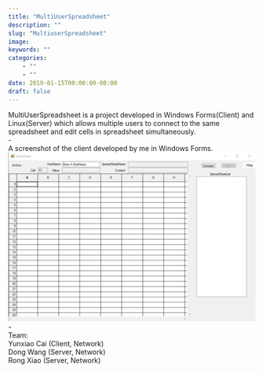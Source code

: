 ```yaml
---
title: "MultiUserSpreadsheet"
description: ""
slug: "MultiuserSpreadsheet"
image:
keywords: ""
categories:
    - ""
    - ""
date: 2019-01-15T00:00:00-00:00
draft: false
---
```


MultiUserSpreadsheet is a project developed in Windows Forms(Client) and Linux(Server) which allows multiple users to connect to
the same spreadsheet and edit cells in spreadsheet simultaneously.<br/>
-<br/>
A screenshot of the client developed by me in Windows Forms.<br/>
![](../../img/blogs/MultiuserSpreadsheet.png)<br/>
-<br/>
Team:<br/>
Yunxiao Cai (Client, Network)<br/>
Dong Wang (Server, Network)<br/>
Rong Xiao (Server, Network)<br/>

